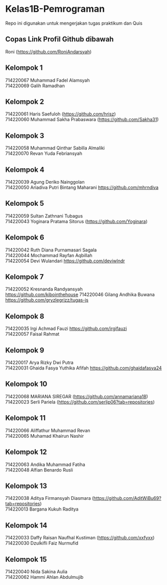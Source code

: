 # Kelas1B-Pemrograman
Repo ini digunakan untuk mengerjakan tugas praktikum dan Quis

## Copas Link Profil Github dibawah 
Roni (https://github.com/RoniAndarsyah)

## Kelompok 1
714220067 Muhammad Fadel Alamsyah <br>
714220069 Galih Ramadhan

## Kelompok 2
714220061 Haris Saefuloh (https://github.com/hrisz) <br>
714220060 Muhammad Sakha Prabaswara (https://github.com/Sakha31)

## Kelompok 3
714220058 Muhammad Qinthar Sabilla Almaliki <br>
714220070 Revan Yuda Febriansyah

## Kelompok 4
714220039 Agung Deriko Nainggolan <br>
714220050 Ariadiva Putri Bintang Maharani https://github.com/mhrndiva

## Kelompok 5
714220059 Sultan Zathnani Tubagus <br>
714220043 Yoginara Pratama Sitorus (https://github.com/Yoginara)

## Kelompok 6
714220042 Ruth Diana Purnamasari Sagala <br>
714220044 Mochammad Rayfan Aqbillah <br>
714220054 Devi Wulandari https://github.com/deviwlndr

## Kelompok 7
714220052 Kresnanda Randyansyah <br> https://github.com/kibointhehouse
714220046 Gilang Andhika Buwana https://github.com/gryzlegrizz/tugas-js

## Kelompok 8
714220035 Irgi Achmad Fauzi https://github.com/irgifauzi <br> 
714220057 Faisal Rahmat

## Kelompok 9
714220017 Arya Rizky Dwi Putra <br>
714220031 Ghaida Fasya Yuthika Afifah https://github.com/ghaidafasya24

## Kelompok 10
714220068 MARIANA SIREGAR (https://github.com/annamariana18) <br>
714220023 Serli Pariela (https://github.com/serlip06?tab=repositories)

## Kelompok 11
714220066 Aliffathur Muhammad Revan <br>
714220065 Muhamad Khairun Nashir

## Kelompok 12
714220063 Andika Muhammad Fatiha <br>
714220048 Alfian Benardo Rusli

## Kelompok 13
714220038 Aditya Firmansyah Diasmara (https://github.com/AditWiBu69?tab=repositories) <br>
714220013 Bargana Kukuh Raditya

## Kelompok 14
714220033 Daffy Raisan Naufhal Kustiman (https://github.com/xxfyxx) <br>
714220030 Dzulkifli Faiz Nurmufid

## Kelompok 15
714220040 Nida Sakina Aulia <br>
714220062 Hammi Ahlan Abdulmujib

